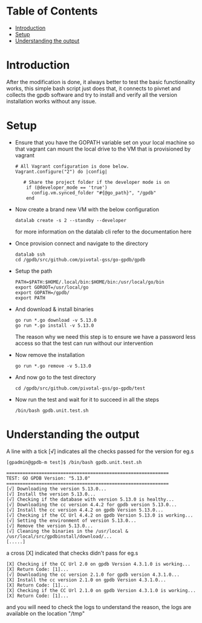 Table of Contents
=================

   * [Introduction](#introduction)
   * [Setup](#setup)
   * [Understanding the output](#understanding-the-output)

# Introduction

After the modification is done, it always better to test the basic functionality works, this simple bash script just does that, it connects to pivnet and collects the gpdb software and try to install and verify all the version installation works without any issue.

# Setup 

+ Ensure that you have the GOPATH variable set on your local machine so that vagrant can mount the local drive to the VM that is provisioned by vagrant
    ```
    # All Vagrant configuration is done below. 
    Vagrant.configure("2") do |config|
    
       # Share the project folder if the developer mode is on
        if (@developer_mode == 'true')
          config.vm.synced_folder "#{@go_path}", "/gpdb"
        end
    ```

+ Now create a brand new VM with the below configuration
    ```
    datalab create -s 2 --standby --developer
    ```
    for more information on the datalab cli refer to the documentation here

+ Once provision connect and navigate to the directory 
    ```
    datalab ssh
    cd /gpdb/src/github.com/pivotal-gss/go-gpdb/gpdb
    ```
+ Setup the path 
    ```
    PATH=$PATH:$HOME/.local/bin:$HOME/bin:/usr/local/go/bin
    export GOROOT=/usr/local/go
    export GOPATH=/gpdb/
    export PATH
    ```
+ And download & install binaries
    ```
    go run *.go download -v 5.13.0
    go run *.go install -v 5.13.0
    ```
    The reason why we need this step is to ensure we have a password less access so that the test can run without our intervention

+ Now remove the installation  
    ```
    go run *.go remove -v 5.13.0
    ```

+ And now go to the test directory
    ```
    cd /gpdb/src/github.com/pivotal-gss/go-gpdb/test
    ```

+ Now run the test and wait for it to succeed in all the steps
    ```
    /bin/bash gpdb.unit.test.sh
    ```

# Understanding the output

A line with a tick [√] indicates all the checks passed for the version for eg.s

```
[gpadmin@gpdb-m test]$ /bin/bash gpdb.unit.test.sh

============================================================
TEST: GO GPDB Version: "5.13.0"
============================================================
[√] Downloading the version 5.13.0...
[√] Install the version 5.13.0...
[√] Checking if the database with version 5.13.0 is healthy...
[√] Downloading the cc version 4.4.2 for gpdb version 5.13.0...
[√] Install the cc version 4.4.2 on gpdb Version 5.13.0...
[√] Checking if the CC Url 4.4.2 on gpdb Version 5.13.0 is working...
[√] Setting the environment of version 5.13.0...
[√] Remove the version 5.13.0...
[√] Cleaning the binaries in the /usr/local & /usr/local/src/gpdbinstall/download/...
[.....]
```

a cross [X] indicated that checks didn't pass for eg.s

```
[X] Checking if the CC Url 2.0 on gpdb Version 4.3.1.0 is working...
[X] Return Code: [1]...
[√] Downloading the cc version 2.1.0 for gpdb version 4.3.1.0...
[X] Install the cc version 2.1.0 on gpdb Version 4.3.1.0...
[X] Return Code: [1]...
[X] Checking if the CC Url 2.1.0 on gpdb Version 4.3.1.0 is working...
[X] Return Code: [1]...
```

and you will need to check the logs to understand the reason, the logs are available on the location "/tmp"